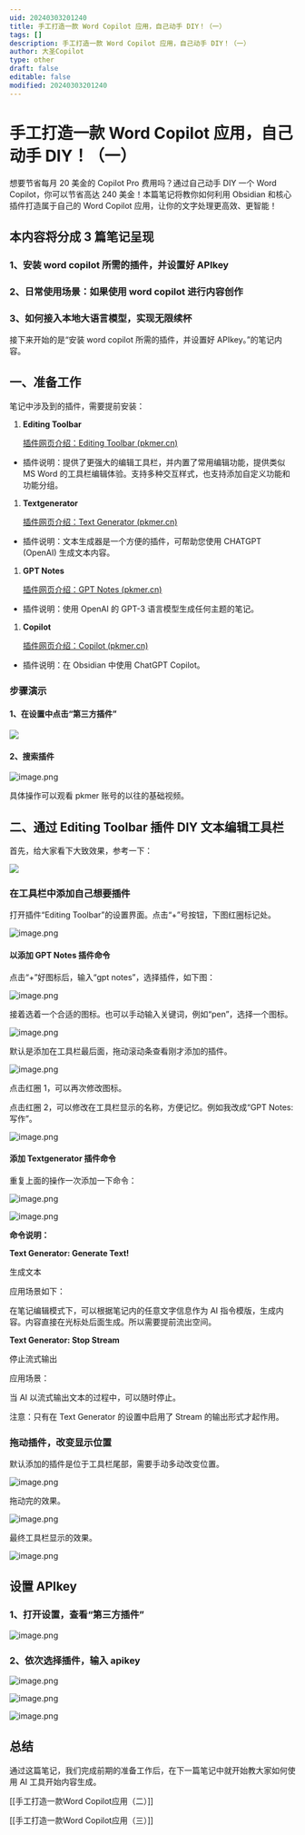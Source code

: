 ```yaml
---
uid: 20240303201240
title: 手工打造一款 Word Copilot 应用，自己动手 DIY！（一）
tags: []
description: 手工打造一款 Word Copilot 应用，自己动手 DIY！（一）
author: 大圣Copilot
type: other
draft: false
editable: false
modified: 20240303201240
---
```


# 手工打造一款 Word Copilot 应用，自己动手 DIY！（一）

想要节省每月 20 美金的 Copilot Pro 费用吗？通过自己动手 DIY 一个 Word Copilot，你可以节省高达 240 美金！本篇笔记将教你如何利用 Obsidian 和核心插件打造属于自己的 Word Copilot 应用，让你的文字处理更高效、更智能！

## 本内容将分成 3 篇笔记呈现

### 1、安装 word copilot 所需的插件，并设置好 APIkey

### 2、日常使用场景：如果使用 word copilot 进行内容创作

### 3、如何接入本地大语言模型，实现无限续杯

接下来开始的是“安装 word copilot 所需的插件，并设置好 APIkey。”的笔记内容。

## 一、准备工作

笔记中涉及到的插件，需要提前安装：

1. **Editing Toolbar**

	[插件网页介绍：Editing Toolbar (pkmer.cn)](https://pkmer.cn/Pkmer-Docs/10-obsidian/obsidian%E7%A4%BE%E5%8C%BA%E6%8F%92%E4%BB%B6/readme/editing-toolbar_readme/)

- 插件说明：提供了更强大的编辑工具栏，并内置了常用编辑功能，提供类似 MS Word 的工具栏编辑体验。支持多种交互样式，也支持添加自定义功能和功能分组。

1. **Textgenerator**

	[插件网页介绍：Text Generator (pkmer.cn)](https://pkmer.cn/Pkmer-Docs/10-obsidian/obsidian%E7%A4%BE%E5%8C%BA%E6%8F%92%E4%BB%B6/readme/obsidian-textgenerator-plugin_readme/)

- 插件说明：文本生成器是一个方便的插件，可帮助您使用 CHATGPT (OpenAI) 生成文本内容。

1. **GPT Notes**

	[插件网页介绍：GPT Notes (pkmer.cn)](https://pkmer.cn/Pkmer-Docs/10-obsidian/obsidian%E7%A4%BE%E5%8C%BA%E6%8F%92%E4%BB%B6/readme/gpt3-notes_readme/)

- 插件说明：使用 OpenAI 的 GPT-3 语言模型生成任何主题的笔记。

1. **Copilot**

	[插件网页介绍：Copilot (pkmer.cn)](https://pkmer.cn/Pkmer-Docs/10-obsidian/obsidian%E7%A4%BE%E5%8C%BA%E6%8F%92%E4%BB%B6/readme/copilot_readme/)

- 插件说明：在 Obsidian 中使用 ChatGPT Copilot。

### 步骤演示

#### 1、在设置中点击“第三方插件”

![](https://cdn.pkmer.cn/images/20240303201332.png!pkmer)

#### 2、搜索插件

![image.png](https://cdn.pkmer.cn/images/20240303201413.png!pkmer)

具体操作可以观看 pkmer 账号的以往的基础视频。

## 二、通过 Editing Toolbar 插件 DIY 文本编辑工具栏

首先，给大家看下大致效果，参考一下：

![](https://cdn.pkmer.cn/images/20240303201413.png!pkmer)

### 在工具栏中添加自己想要插件

打开插件“Editing Toolbar”的设置界面。点击“+”号按钮，下图红圈标记处。

![image.png](https://cdn.pkmer.cn/images/20240303201437.png!pkmer)

#### 以添加 GPT Notes 插件命令

点击“+”好图标后，输入“gpt notes”，选择插件，如下图：

![image.png](https://cdn.pkmer.cn/images/20240303201451.png!pkmer)

接着选着一个合适的图标。也可以手动输入关键词，例如“pen”，选择一个图标。

![image.png](https://cdn.pkmer.cn/images/20240303201502.png!pkmer)

默认是添加在工具栏最后面，拖动滚动条查看刚才添加的插件。

![image.png](https://cdn.pkmer.cn/images/20240303201514.png!pkmer)

点击红圈 1，可以再次修改图标。

点击红圈 2，可以修改在工具栏显示的名称，方便记忆。例如我改成“GPT Notes: 写作”。

![image.png](https://cdn.pkmer.cn/images/20240303201520.png!pkmer)

#### 添加 Textgenerator 插件命令

重复上面的操作一次添加一下命令：

![image.png](https://cdn.pkmer.cn/images/20240303201527.png!pkmer)

![image.png](https://cdn.pkmer.cn/images/20240303201535.png!pkmer)

**命令说明：**

**Text Generator: Generate Text!**

生成文本

应用场景如下：

在笔记编辑模式下，可以根据笔记内的任意文字信息作为 AI 指令模版，生成内容。内容直接在光标处后面生成。所以需要提前流出空间。

**Text Generator: Stop Stream**

停止流式输出

应用场景：

当 AI 以流式输出文本的过程中，可以随时停止。

注意：只有在 Text Generator 的设置中启用了 Stream 的输出形式才起作用。

### 拖动插件，改变显示位置

默认添加的插件是位于工具栏尾部，需要手动多动改变位置。

![image.png](https://cdn.pkmer.cn/images/20240303201547.png!pkmer)

拖动完的效果。

![image.png](https://cdn.pkmer.cn/images/20240303201556.png!pkmer)

最终工具栏显示的效果。

![image.png](https://cdn.pkmer.cn/images/20240303201613.png!pkmer)


## 设置 APIkey

### 1、打开设置，查看“第三方插件”

![image.png](https://cdn.pkmer.cn/images/20240303201604.png!pkmer)

### 2、依次选择插件，输入 apikey

![image.png](https://cdn.pkmer.cn/images/20240303201640.png!pkmer)

![image.png](https://cdn.pkmer.cn/images/20240303201621.png!pkmer)

![image.png](https://cdn.pkmer.cn/images/20240303201628.png!pkmer)

## 总结

通过这篇笔记，我们完成前期的准备工作后，在下一篇笔记中就开始教大家如何使用 AI 工具开始内容生成。

[[手工打造一款Word Copilot应用（二）]]

[[手工打造一款Word Copilot应用（三）]]